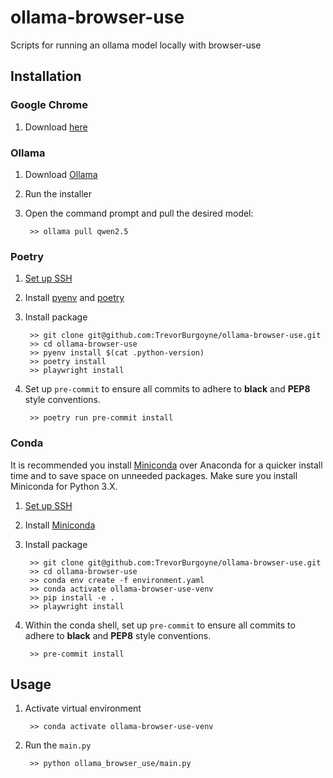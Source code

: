 # ollama-browser-use
Scripts for running an ollama model locally with browser-use

## Installation

### Google Chrome
1) Download [here](https://www.google.com/chrome/)

### Ollama
1) Download [Ollama](https://ollama.com/)
2) Run the installer
3) Open the command prompt and pull the desired model:

        >> ollama pull qwen2.5

### Poetry
1) [Set up SSH](https://github.com/TrevorBurgoyne/ollama-browser-use/blob/main/ssh_setup.md)
2) Install [pyenv](https://github.com/TrevorBurgoyne/ollama-browser-use/blob/main/pyenv.md) and [poetry](https://python-poetry.org/docs/#installation)
3) Install package

        >> git clone git@github.com:TrevorBurgoyne/ollama-browser-use.git
        >> cd ollama-browser-use
        >> pyenv install $(cat .python-version)
        >> poetry install
        >> playwright install
                
4) Set up ``pre-commit`` to ensure all commits to adhere to **black** and **PEP8** style conventions.

        >> poetry run pre-commit install
        
### Conda
It is recommended you install [Miniconda](https://docs.conda.io/en/latest/miniconda.html) over Anaconda for a quicker install time and to save space on unneeded packages. Make sure you install Miniconda for Python 3.X.

1) [Set up SSH](https://github.com/TrevorBurgoyne/ollama-browser-use/blob/main/ssh_setup.md)
2) Install [Miniconda](https://docs.conda.io/en/latest/miniconda.html)
3) Install package

        >> git clone git@github.com:TrevorBurgoyne/ollama-browser-use.git
        >> cd ollama-browser-use
        >> conda env create -f environment.yaml
        >> conda activate ollama-browser-use-venv
        >> pip install -e .
        >> playwright install
        
4) Within the conda shell, set up ``pre-commit`` to ensure all commits to adhere to **black** and **PEP8** style conventions.

        >> pre-commit install


## Usage

1) Activate virtual environment

        >> conda activate ollama-browser-use-venv

2) Run the `main.py`

        >> python ollama_browser_use/main.py
